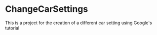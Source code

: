 # ChangeCarSettings
This is a project for the creation of a different car setting using Google's tutorial
